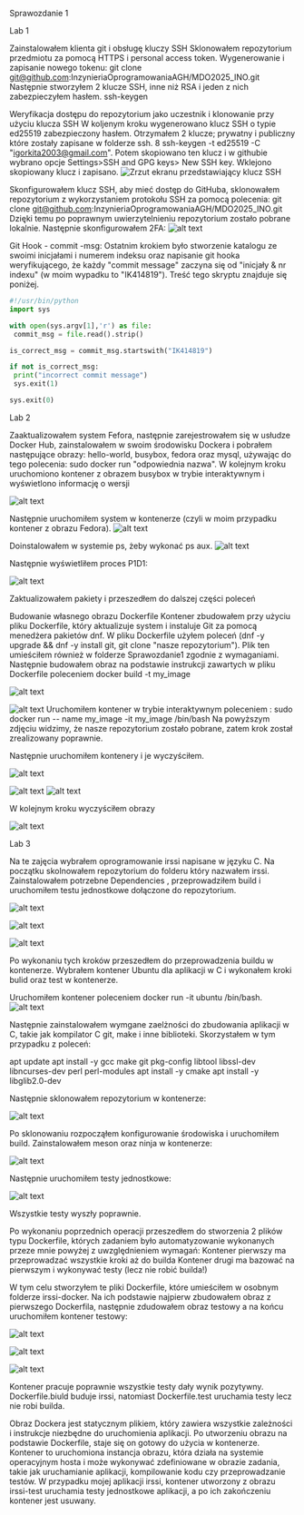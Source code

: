 Sprawozdanie 1

Lab 1

Zainstalowałem klienta git i obsługę kluczy SSH
Sklonowałem repozytorium przedmiotu za pomocą HTTPS i personal access token. Wygenerowanie i zapisanie nowego tokenu:
    git clone git@github.com:InzynieriaOprogramowaniaAGH/MDO2025_INO.git
 Następnie stworzyłem 2 klucze SSH, inne niż RSA i jeden z nich zabezpieczyłem hasłem. 
    ssh-keygen

Weryfikacja dostępu do repozytorium jako uczestnik i klonowanie przy użyciu klucza SSH
W koljenym kroku wygenerowano klucz SSH o typie ed25519 zabezpieczony hasłem. Otrzymałem 2 klucze; prywatny i publiczny które zostały zapisane w folderze ssh.
8  ssh-keygen -t ed25519 -C "igorkita2003@gmail.com". 
 Potem skopiowano ten klucz i w githubie wybrano opcje Settings>SSH and GPG keys> New SSH key. Wklejono skopiowany klucz i zapisano.
![Zrzut ekranu przedstawiający klucz SSH](kluczSSH.jpg)



Skonfigurowałem klucz SSH, aby mieć dostęp do GitHuba, sklonowałem repozytorium z wykorzystaniem protokołu SSH za pomocą polecenia:
git clone git@github.com:InzynieriaOprogramowaniaAGH/MDO2025_INO.git
Dzięki temu po poprawnym uwierzytelnieniu repozytorium zostało pobrane lokalnie.
Następnie skonfigurowałem 2FA:
![alt text](skonfigurowanie2FA.jpg)

Git Hook - commit -msg:
Ostatnim krokiem było stworzenie katalogu ze swoimi inicjałami i numerem indeksu oraz napisanie git hooka weryfikującego, że każdy "commit message" zaczyna się od "inicjały & nr indexu" (w moim wypadku to "IK414819"). Treść tego skryptu znajduje się poniżej.
    
   ```python 
   #!/usr/bin/python
import sys

with open(sys.argv[1],'r') as file:
    commit_msg = file.read().strip()

is_correct_msg = commit_msg.startswith("IK414819")

if not is_correct_msg:
    print("incorrect commit message")
    sys.exit(1)

sys.exit(0)
```


Lab 2 

Zaaktualizowałem system Fefora, następnie zarejestrowałem się w usłudze Docker Hub, zainstalowałem w swoim środowisku Dockera i pobrałem następujące obrazy: hello-world, busybox, fedora oraz mysql, używając do tego polecenia: sudo docker run "odpowiednia nazwa". 
W kolejnym kroku uruchomiono kontener z obrazem busybox w trybie interaktywnym i wyświetlono informację o wersji

![alt text](numer_wersji_busybox.jpg)

Następnie uruchomiłem system w kontenerze (czyli w moim przypadku kontener z obrazu Fedora).
![alt text](wejscie_fedora2.jpg)

 Doinstalowałem w systemie ps, żeby wykonać ps aux. 
![alt text](ps_aux.jpg)

 Następnie wyświetliłem proces P1D1:

![alt text](P1D1.jpg)

Zaktualizowałem pakiety i przeszedłem do dalszej części poleceń

Budowanie własnego obrazu Dockerfile
Kontener zbudowałem przy użyciu pliku Dockerfile, który aktualizuje system i instaluje Git za pomocą menedżera pakietów dnf. W pliku Dockerfile użyłem poleceń (dnf -y upgrade && dnf -y install git, git clone "nasze repozytorium"). Plik ten umieściłem również w folderze Sprawozdanie1 zgodnie z wymaganiami. Następnie budowałem obraz na podstawie instrukcji zawartych w pliku Dockerfile poleceniem docker build -t my_image

![alt text](image-2.png)

![alt text](docker_build2.jpg)
Uruchomiłem kontener w trybie interaktywnym poleceniem :
sudo docker run -- name my_image -it my_image /bin/bash
Na powyższym zdjęciu widzimy, że nasze repozytorium zostało pobrane, zatem krok został zrealizowany poprawnie.

Następnie uruchomiłem kontenery i je wyczyściłem.

![alt text](uruchomione.jpg)

![alt text](czyszczenie_kontenerow.jpg)
![alt text](usuniete-wszystkie_kontenery.jpg)

W kolejnym kroku wyczyściłem obrazy

![alt text](usuwanie_obrazow_docker.jpg)


Lab 3

Na te zajęcia wybrałem oprogramowanie irssi napisane w języku C. Na początku skolnowałem repozytorium do folderu który nazwałem irssi. Zainstalowałem potrzebne Dependencies , przeprowadziłem build i uruchomiłem testu jednostkowe dołączone do repozytorium.

![alt text](klonowanie_repozytorium_irssi.jpg)

![alt text](meson_compile_cbuild.jpg)

![alt text](meson_test_ok.jpg)

Po wykonaniu tych kroków przeszedłem do przeprowadzenia buildu w kontenerze. Wybrałem kontener Ubuntu dla aplikacji w C i wykonałem kroki bulid oraz test w kontenerze.

Uruchomiłem kontener poleceniem docker run -it ubuntu /bin/bash. 
![alt text](uruchamiam_kontener_lab_3.jpg)

Następnie zainstalowałem wymgane zaelżności do zbudowania aplikacji w C, takie jak kompilator C git, make i inne biblioteki. Skorzystałem w tym przypadku z poleceń:

apt update
apt install -y gcc make git pkg-config libtool libssl-dev libncurses-dev perl perl-modules
apt install -y cmake
apt install -y libglib2.0-dev



Następnie sklonowałem repozytorium w kontenerze:

![alt text](klonuje_irssi_kontenerze.jpg)

Po sklonowaniu rozpocząłem konfigurowanie środowiska i uruchomiłem build. Zainstalowałem meson oraz ninja w kontenerze:

![alt text](install_MesoniNinja_kontener.jpg)

Następnie uruchomiłem testy jednostkowe:

![alt text](testy_jednostkowe_irssi.jpg)

Wszystkie testy wyszły poprawnie.

Po wykonaniu poprzednich operacji przeszedłem do stworzenia 2 plików typu Dockerfile, których zadaniem było automatyzowanie wykonanych przeze mnie powyżej z uwzględnieniem wymagań:
Kontener pierwszy ma przeprowadzać wszystkie kroki aż do builda
Kontener drugi ma bazować na pierwszym i wykonywać testy (lecz nie robić builda!)

W tym celu stworzyłem te pliki Dockerfile, które umieściłem w osobnym folderze irssi-docker. Na ich podstawie najpierw zbudowałem obraz z pierwszego Dockerfila, następnie zdudowałem obraz testowy a na końcu uruchomiłem kontener testowy:

![alt text](budowa_dockerfile_biuld_lab3.jpg)

![alt text](budowa_dockerfile_test_lab3.jpg)

![alt text](wynik_test_ostateczny_lab_3.jpg)

Kontener pracuje poprawnie wszystkie testy dały wynik pozytywny. Dockerfile.biuld buduje irssi, natomiast Dockerfile.test uruchamia testy lecz nie robi builda.

Obraz Dockera jest statycznym plikiem, który zawiera wszystkie zależności i instrukcje niezbędne do uruchomienia aplikacji. Po utworzeniu obrazu na podstawie Dockerfile, staje się on gotowy do użycia w kontenerze. Kontener to uruchomiona instancja obrazu, która działa na systemie operacyjnym hosta i może wykonywać zdefiniowane w obrazie zadania, takie jak uruchamianie aplikacji, kompilowanie kodu czy przeprowadzanie testów. W przypadku mojej aplikacji irssi, kontener utworzony z obrazu irssi-test uruchamia testy jednostkowe aplikacji, a po ich zakończeniu kontener jest usuwany.